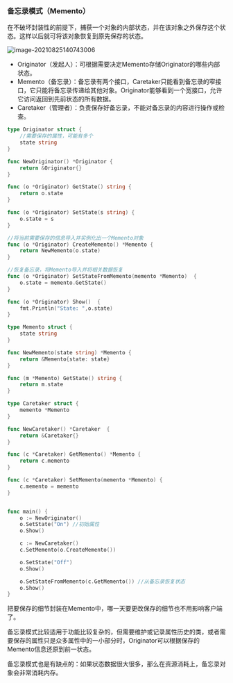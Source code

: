 ### 备忘录模式（Memento）

在不破坏封装性的前提下，捕获一个对象的内部状态，并在该对象之外保存这个状态。这样以后就可将该对象恢复到原先保存的状态。

![image-20210825140743006](https://tva1.sinaimg.cn/large/008i3skNly1gtt048437vj60q60d10u202.jpg)

- Originator（发起人）：可根据需要决定Memento存储Originator的哪些内部状态。
- Memento（备忘录）：备忘录有两个接口，Caretaker只能看到备忘录的窄接口，它只能将备忘录传递给其他对象。Originator能够看到一个宽接口，允许它访问返回到先前状态的所有数据。
- Caretaker（管理者）：负责保存好备忘录，不能对备忘录的内容进行操作或检查。

```go
type Originator struct {
	//需要保存的属性，可能有多个
	state string
}

func NewOriginator() *Originator {
	return &Originator{}
}

func (o *Originator) GetState() string {
	return o.state
}

func (o *Originator) SetState(s string) {
	o.state = s
}

//将当前需要保存的信息导入并实例化出一个Memento对象
func (o *Originator) CreateMemento() *Memento {
	return NewMemento(o.state)
}

//恢复备忘录，将Memento导入并将相关数据恢复
func (o *Originator) SetStateFromMemento(memento *Memento)  {
	o.state = memento.GetState()
}

func (o *Originator) Show()  {
	fmt.Println("State: ",o.state)
}

type Memento struct {
	state string
}

func NewMemento(state string) *Memento {
	return &Memento{state: state}
}

func (m *Memento) GetState() string {
	return m.state
}

type Caretaker struct {
	memento *Memento
}

func NewCaretaker() *Caretaker  {
	return &Caretaker{}
}

func (c *Caretaker) GetMemento() *Memento {
	return c.memento
}

func (c *Caretaker) SetMemento(memento *Memento) {
	c.memento = memento
}


func main() {
	o := NewOriginator()
	o.SetState("On") //初始属性
	o.Show()

	c := NewCaretaker()
	c.SetMemento(o.CreateMemento())

	o.SetState("Off")
	o.Show()

	o.SetStateFromMemento(c.GetMemento()) //从备忘录恢复状态
	o.Show()
}
```



把要保存的细节封装在Memento中，哪一天要更改保存的细节也不用影响客户端了。

备忘录模式比较适用于功能比较复杂的，但需要维护或记录属性历史的类，或者需要保存的属性只是众多属性中的一小部分时，Originator可以根据保存的Memento信息还原到前一状态。

备忘录模式也是有缺点的：如果状态数据很大很多，那么在资源消耗上，备忘录对象会非常消耗内存。